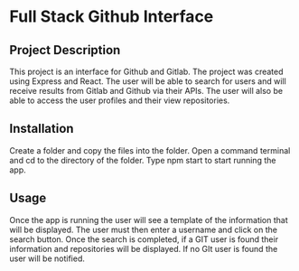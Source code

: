 # Full Stack Github Interface

## Project Description
This project is an interface for Github and Gitlab. The project was created using Express and React. The user will be able to search for users and will receive results from Gitlab and Github via their APIs. The user will also be able to access the user profiles and their view repositories. 

## Installation 
Create a folder and copy the files into the folder. Open a command terminal and cd to the directory of the folder. Type npm start to start running the app. 

## Usage
Once the app is running the user will see a template of the information that will be displayed. The user must then enter a username and click on the search button. Once the search is completed, if a GIT user is found their information and repositories will be displayed. If no GIt user is found the user will be notified.
